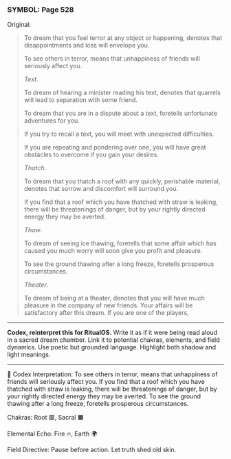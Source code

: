 ### SYMBOL: Page 528

Original:
> To dream that you feel terror at any object or happening,
> denotes that disappointments and loss will envelope you.
> 
> 
> To see others in terror, means that unhappiness of friends
> will seriously affect you.
> 
> 
> _Text_.
> 
> 
> To dream of hearing a minister reading his text, denotes that quarrels
> will lead to separation with some friend.
> 
> 
> To dream that you are in a dispute about a text, foretells unfortunate
> adventures for you.
> 
> 
> If you try to recall a text, you will meet with unexpected difficulties.
> 
> 
> If you are repeating and pondering over one, you will have great obstacles
> to overcome if you gain your desires.
> 
> 
> _Thatch_.
> 
> 
> To dream that you thatch a roof with any quickly, perishable material,
> denotes that sorrow and discomfort will surround you.
> 
> 
> If you find that a roof which you have thatched with straw is leaking,
> there will be threatenings of danger, but by your rightly directed energy
> they may be averted.
> 
> 
> _Thaw_.
> 
> 
> To dream of seeing ice thawing, foretells that some affair which has caused
> you much worry will soon give you profit and pleasure.
> 
> 
> To see the ground thawing after a long freeze,
> foretells prosperous circumstances.
> 
> 
> _Theater_.
> 
> 
> To dream of being at a theater, denotes that you will have much
> pleasure in the company of new friends. Your affairs will be
> satisfactory after this dream. If you are one of the players,

---

**Codex, reinterpret this for RitualOS.**
Write it as if it were being read aloud in a sacred dream chamber.
Link it to potential chakras, elements, and field dynamics.
Use poetic but grounded language.
Highlight both shadow and light meanings.

---

🔁 Codex Interpretation:
To see others in terror, means that unhappiness of friends will seriously affect you. If you find that a roof which you have thatched with straw is leaking, there will be threatenings of danger, but by your rightly directed energy they may be averted. To see the ground thawing after a long freeze, foretells prosperous circumstances.

Chakras: Root 🟥, Sacral 🟧

Elemental Echo: Fire 🔥, Earth 🌍

Field Directive: Pause before action. Let truth shed old skin.
